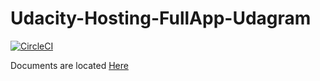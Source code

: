 # Udacity-Hosting-FullApp-Udagram


[![CircleCI](https://dl.circleci.com/status-badge/img/gh/Gooda97/udigram/tree/master.svg?style=svg&circle-token=afa55bcf511924656ed8842890b719ae25f7d3fa)](https://dl.circleci.com/status-badge/redirect/gh/Gooda97/udigram/tree/master)

Documents are located [Here](/docs/)
